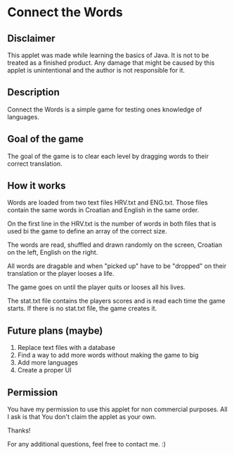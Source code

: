 # Connect the Words

Disclaimer
----------
This applet was made while learning the basics of
Java. It is not to be treated as a finished product.
Any damage that might be caused by this applet is
unintentional and the author is not responsible for it.

Description
----------
Connect the Words is a simple game for testing ones
knowledge of languages.

Goal of the game
----------------
The goal of the game is to clear each level by 
dragging words to their correct translation.

How it works
------------
Words are loaded from two text files HRV.txt and
ENG.txt. Those files contain the same words in
Croatian and English in the same order.

On the first line in the HRV.txt is the number
of words in both files that is used bi the game
to define an array of the correct size.

The words are read, shuffled and drawn randomly
on the screen, Croatian on the left, English on
the right.

All words are dragable and when "picked up" have
to be "dropped" on their translation or the player
looses a life.

The game goes on until the player quits or looses
all his lives.

The stat.txt file contains the players scores and
is read each time the game starts. If there is no
stat.txt file, the game creates it.

Future plans (maybe)
--------------------
1. Replace text files with a database
2. Find a way to add more words without making the game to big
3. Add more languages
4. Create a proper UI

Permission
----------
You have my permission to use this applet for non
commercial purposes. All I ask is that You don't
claim the applet as your own.

Thanks!

For any additional questions, feel free to contact me. :)
